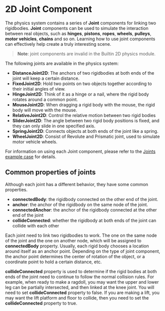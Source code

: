 # 2D Joint Component

The physics system contains a series of __Joint__ components for linking two rigidbodies. **Joint** components can be used to simulate the interaction between real objects, such as __hinges__, __pistons__, __ropes__, __wheels__, __pulleys__, __motor vehicles__, __chains__ and so on. Learning how to use joint components can effectively help create a truly interesting scene.

> __Note__: joint components are invalid in the Builtin 2D physics module.

The following joints are available in the physics system:

- __DistanceJoint2D__: The anchors of two rigidbodies at both ends of the joint will keep a certain distance.
- __FixedJoint2D__: Hold two points on two objects together according to their initial angles of view.
- __HingeJoint2D__: Think of it as a hinge or a nail, where the rigid body rotates around a common point.
- __MouseJoint2D__: When dragging a rigid body with the mouse, the rigid body will move with the mouse.
- __RelativeJoint2D__: Control the relative motion between two rigid bodies
- __SliderJoint2D__: The angle between two rigid body positions is fixed, and they can only slide in one specified axis.
- __SpringJoint2D__: Connects objects at both ends of the joint like a spring.
- __WheelJoint2D__: Consist of Revolute and Prismatic joint, used to simulate motor vehicle wheels.

For information on using each Joint component, please refer to the [Joints example case](https://github.com/cocos/cocos-test-projects/tree/v3.0/assets/cases/dragonbones) for details.

## Common properties of joints

Although each joint has a different behavior, they have some common properties.

- __connectedBody__: the rigidbody connected on the other end of the joint.
- __anchor__: the anchor of the rigidbody on the same node of the joint.
- __connectedAnchor__: the anchor of the rigidbody connected at the other end of the joint
- __collideConnected__: whether the rigidbody at both ends of the joint can collide with each other

Each joint need to link two rigidbodies to work. The one on the same node of the joint and the one on another node, which will be assigned to **connectedBody** property. Usually, each rigid body chooses a location around itself as an anchor point. Depending on the type of joint component, the anchor point determines the center of rotation of the object, or a coordinate point to hold a certain distance, etc.

**collideConnected** property is used to determine if the rigid bodies at both ends of the joint need to continue to follow the normal collision rules. For example, when ready to make a ragdoll, you may want the upper and lower leg can be partially intersected, and then linked at the knee joint. You will need to set **collideConnected** property to false. If you are making a lift, you may want the lift platform and floor to collide, then you need to set the **collideConnected** property to true.
